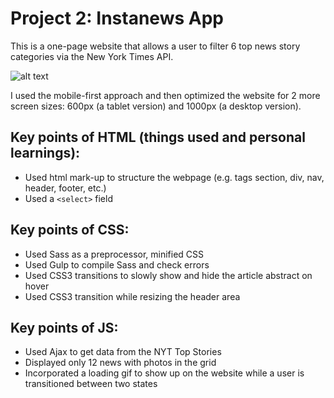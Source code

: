 # Project 2: Instanews App

This is a one-page website that allows a user to filter 6 top news story categories via the New York Times API. 

![alt text](/images/gif-for-readme/project-2-initial-gif.gif "Gif of the project")

I used the mobile-first approach and then optimized the website for 2 more screen sizes: 600px (a tablet version) and 1000px (a desktop version).

## Key points of HTML (things used and personal learnings):

* Used html mark-up to structure the webpage (e.g. tags section, div, nav, header, footer, etc.)
* Used a `<select>` field

## Key points of CSS:

* Used Sass as a preprocessor, minified CSS
* Used Gulp to compile Sass and check errors
* Used CSS3 transitions to slowly show and hide the article abstract on hover
* Used CSS3 transition while resizing the header area

## Key points of JS:

* Used Ajax to get data from the NYT Top Stories
* Displayed only 12 news with photos in the grid
* Incorporated a loading gif to show up on the website while a user is transitioned between two states

